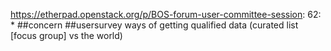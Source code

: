https://etherpad.openstack.org/p/BOS-forum-user-committee-session: 62: * ##concern ##usersurvey ways of getting qualified data (curated list [focus group] vs the world)

